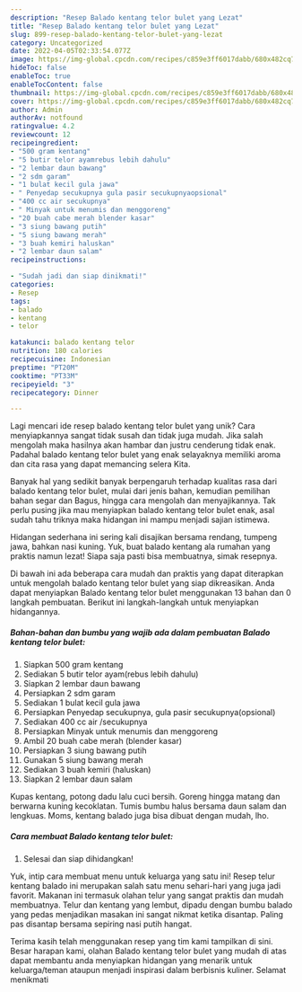 ```yaml
---
description: "Resep Balado kentang telor bulet yang Lezat"
title: "Resep Balado kentang telor bulet yang Lezat"
slug: 899-resep-balado-kentang-telor-bulet-yang-lezat
category: Uncategorized
date: 2022-04-05T02:33:54.077Z
image: https://img-global.cpcdn.com/recipes/c859e3ff6017dabb/680x482cq70/balado-kentang-telor-bulet-foto-resep-utama.jpg
hideToc: false
enableToc: true
enableTocContent: false
thumbnail: https://img-global.cpcdn.com/recipes/c859e3ff6017dabb/680x482cq70/balado-kentang-telor-bulet-foto-resep-utama.jpg
cover: https://img-global.cpcdn.com/recipes/c859e3ff6017dabb/680x482cq70/balado-kentang-telor-bulet-foto-resep-utama.jpg
author: Admin
authorAv: notfound
ratingvalue: 4.2
reviewcount: 12
recipeingredient:
- "500 gram kentang"
- "5 butir telor ayamrebus lebih dahulu"
- "2 lembar daun bawang"
- "2 sdm garam"
- "1 bulat kecil gula jawa"
- " Penyedap secukupnya gula pasir secukupnyaopsional"
- "400 cc air secukupnya"
- " Minyak untuk menumis dan menggoreng"
- "20 buah cabe merah blender kasar"
- "3 siung bawang putih"
- "5 siung bawang merah"
- "3 buah kemiri haluskan"
- "2 lembar daun salam"
recipeinstructions:

- "Sudah jadi dan siap dinikmati!"
categories:
- Resep
tags:
- balado
- kentang
- telor

katakunci: balado kentang telor 
nutrition: 180 calories
recipecuisine: Indonesian
preptime: "PT20M"
cooktime: "PT33M"
recipeyield: "3"
recipecategory: Dinner

---
```





Lagi mencari ide resep balado kentang telor bulet yang unik? Cara menyiapkannya sangat tidak susah dan tidak juga mudah. Jika salah mengolah maka hasilnya akan hambar dan justru cenderung tidak enak. Padahal balado kentang telor bulet yang enak selayaknya memiliki aroma dan cita rasa yang dapat memancing selera Kita.





Banyak hal yang sedikit banyak berpengaruh terhadap kualitas rasa dari balado kentang telor bulet, mulai dari jenis bahan, kemudian pemilihan bahan segar dan Bagus, hingga cara mengolah dan menyajikannya. Tak perlu pusing jika mau menyiapkan balado kentang telor bulet enak,      asal sudah tahu triknya maka hidangan ini mampu menjadi sajian istimewa.














Hidangan sederhana ini sering kali disajikan bersama rendang, tumpeng jawa, bahkan nasi kuning. Yuk, buat balado kentang ala rumahan yang praktis namun lezat! Siapa saja pasti bisa membuatnya, simak resepnya.






Di bawah ini ada beberapa cara mudah dan praktis yang dapat diterapkan untuk mengolah balado kentang telor bulet yang siap dikreasikan. Anda dapat menyiapkan Balado kentang telor bulet menggunakan 13 bahan dan 0 langkah pembuatan. Berikut ini langkah-langkah untuk menyiapkan hidangannya.

<!--inarticleads1-->

##### Bahan-bahan dan bumbu yang wajib ada dalam pembuatan Balado kentang telor bulet:

1. Siapkan 500 gram kentang
1. Sediakan 5 butir telor ayam(rebus lebih dahulu)
1. Siapkan 2 lembar daun bawang
1. Persiapkan 2 sdm garam
1. Sediakan 1 bulat kecil gula jawa
1. Persiapkan  Penyedap secukupnya, gula pasir secukupnya(opsional)
1. Sediakan 400 cc air /secukupnya
1. Persiapkan  Minyak untuk menumis dan menggoreng
1. Ambil 20 buah cabe merah (blender kasar)
1. Persiapkan 3 siung bawang putih
1. Gunakan 5 siung bawang merah
1. Sediakan 3 buah kemiri (haluskan)
1. Siapkan 2 lembar daun salam


Kupas kentang, potong dadu lalu cuci bersih. Goreng hingga matang dan berwarna kuning kecoklatan. Tumis bumbu halus bersama daun salam dan lengkuas. Moms, kentang balado juga bisa dibuat dengan mudah, lho. 

<!--inarticleads2-->

##### Cara membuat Balado kentang telor bulet:


1. Selesai dan siap dihidangkan!

Yuk, intip cara membuat menu untuk keluarga yang satu ini! Resep telur kentang balado ini merupakan salah satu menu sehari-hari yang juga jadi favorit. Makanan ini termasuk olahan telur yang sangat praktis dan mudah membuatnya. Telur dan kentang yang lembut, dipadu dengan bumbu balado yang pedas menjadikan masakan ini sangat nikmat ketika disantap. Paling pas disantap bersama sepiring nasi putih hangat. 

Terima kasih telah menggunakan resep yang tim kami tampilkan di sini. Besar harapan kami, olahan Balado kentang telor bulet yang mudah di atas dapat membantu anda menyiapkan hidangan yang menarik untuk keluarga/teman ataupun menjadi inspirasi dalam berbisnis kuliner. Selamat menikmati
